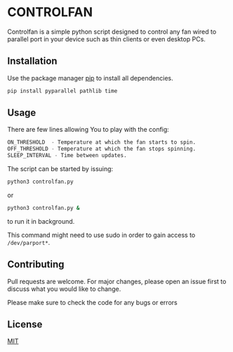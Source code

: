 # CONTROLFAN

Controlfan is a simple python script designed to control any fan wired to parallel port in your device such as thin clients or even desktop PCs.

## Installation

Use the package manager [pip](https://pip.pypa.io/en/stable/) to install all dependencies.

```bash
pip install pyparallel pathlib time
```

## Usage
There are few lines allowing You to play with the config:
```python
ON_THRESHOLD  - Temperature at which the fan starts to spin.
OFF_THRESHOLD - Temperature at which the fan stops spinning.
SLEEP_INTERVAL - Time between updates.
```
The script can be started by issuing:
```bash
python3 controlfan.py
```
or
```bash
python3 controlfan.py &
```
to run it in background.

This command might need to use sudo in order to gain access to `/dev/parport*`.
## Contributing
Pull requests are welcome. For major changes, please open an issue first to discuss what you would like to change.

Please make sure to check the code for any bugs or errors

## License
[MIT](https://choosealicense.com/licenses/mit/)
